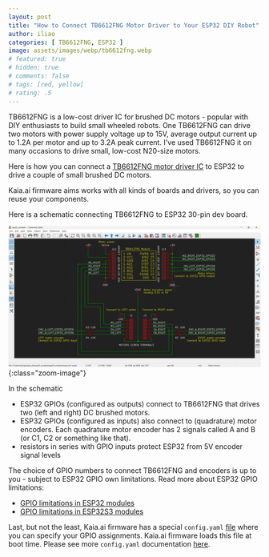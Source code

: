 ```yaml
---
layout: post
title: "How to Connect TB6612FNG Motor Driver to Your ESP32 DIY Robot"
author: iliao
categories: [ TB6612FNG, ESP32 ]
image: assets/images/webp/tb6612fng.webp
# featured: true
# hidden: true
# comments: false
# tags: [red, yellow]
# rating: .5
---
```


TB6612FNG is a low-cost driver IC for brushed DC motors - popular with DIY enthusiasts to build small wheeled robots. One TB6612FNG can drive two
motors with power supply voltage up to 15V, average output current up to 1.2A per motor and up to 3.2A peak current. I've used TB6612FNG it on many occasions to drive small, low-cost N20-size motors.

Here is how you can connect a [TB6612FNG motor driver IC](https://toshiba.semicon-storage.com/info/TB6612FNG_datasheet_en_20141001.pdf?did=10660&prodName=TB6612FNG) to ESP32 to drive a couple of small brushed DC motors.

Kaia.ai firmware aims works with all kinds of boards and drivers, so you can reuse your components.

Here is a schematic connecting TB6612FNG to ESP32 30-pin dev board.

![TB6612FNG motor driver IC connected to ESP32 schematic](/assets/images/webp/tb6612fng_connected_to_esp32_schematic.webp 'TB6612FNG motor driver IC connected to ESP32 schematic'){:class="zoom-image"}

In the schematic
- ESP32 GPIOs (configured as outputs) connect to TB6612FNG that drives two (left and right) DC brushed motors.
- ESP32 GPIOs (configured as inputs) also connect to (quadrature) motor encoders. Each quadrature motor encoder has 2 signals called A and B (or C1, C2 or something like that).
- resistors in series with GPIO inputs protect ESP32 from 5V encoder signal levels

The choice of GPIO numbers to connect TB6612FNG and encoders is up to you - subject to ESP32 GPIO own limitations. Read more about ESP32 GPIO limitations:
- [GPIO limitations in ESP32 modules](https://makerspet.com/blog/esp32-gpio-limitations/)
- [GPIO limitations in ESP32S3 modules](https://makerspet.com/blog/esp32-s3-gpio-limitations/)

Last, but not the least, Kaia.ai firmware has a special `config.yaml` [file](https://github.com/kaiaai/firmware/blob/iron/kaiaai-esp32/data/config.yaml)
where you can specify your GPIO assignments. Kaia.ai firmware loads this file at boot time.
Please see more `config.yaml` documentation [here](https://kaia.ai/blog/kaiaai-configuration-file/).